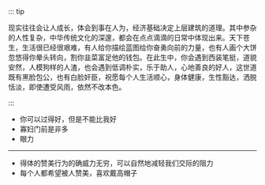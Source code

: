 ::: tip

现实往往会让人成长，体会到事在人为，经济基础决定上层建筑的道理。其中参杂的人性复杂，中华传统文化的深邃，都会在点点滴滴的日常中体现出来。天下苍生，生活很已经很艰难，有人给你描绘蓝图给你奋勇向前的力量，也有人画个大饼忽悠得你晕头转向，割你韭菜富足他的钱包。在此生中，你会遇到西装笔挺，道貌安然，人模狗样的人渣，也会遇到低调朴实，乐于助人，心地善良的好人，这世道既有黑脸包公，也有白脸奸臣，祝愿每个人生活顺心，身体健康，生性豁达，洒脱恬淡，即使遭受风雨，依然不改本色。

:::

- 你可以过得好，但是不能比我好
- 寡妇门前是非多
- 眼力

-------------

- 得体的赞美行为的确威力无穷，可以自然地减轻我们交际的阻力
- 每个人都希望被人赞美，喜欢戴高帽子